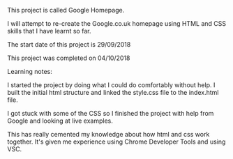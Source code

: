 This project is called Google Homepage.

I will attempt to re-create the Google.co.uk homepage using HTML and CSS skills that I have learnt so far.

The start date of this project is 29/09/2018

This project was completed on 04/10/2018

Learning notes:

I started the project by doing what I could do comfortably without help. I built the initial html structure and linked the style.css file to the index.html file. 

I got stuck with some of the CSS so I finished the project with help from Google and looking at live examples. 

This has really cemented my knowledge about how html and css work together. It's given me experience using Chrome Developer Tools and using VSC. 

